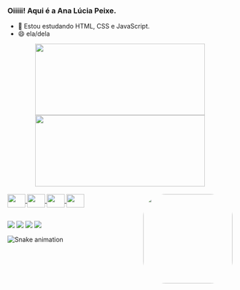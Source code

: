 ### Oiiiii! Aqui é a Ana Lúcia Peixe.

- 🌱 Estou estudando HTML, CSS e JavaScript.
- 😄 ela/dela

 <div align="center">
        <a href="https://github.com/analuciapeixe">
        <img height="160px" width="380px" src="https://github-readme-stats.vercel.app/api?username=analuciapeixe&show_icons=true&theme=algolia&include_all_commits=true&count_private=true"/>
        <img height="160px" width="380px" src="https://github-readme-stats.vercel.app/api/top-langs/?username=analuciapeixe&layout=compact&langs_count=7&theme=algolia"/>
      </div>
      <div style="display: inline_block"><br>
        <img align="center"  height="30" width="40" src="https://cdn.jsdelivr.net/gh/devicons/devicon/icons/html5/html5-original.svg" />
        <img align="center"  height="30" width="40" src="https://cdn.jsdelivr.net/gh/devicons/devicon/icons/css3/css3-original.svg" />
        <img align="center"  height="30" width="40" src="https://cdn.jsdelivr.net/gh/devicons/devicon/icons/javascript/javascript-original.svg" />
        <img align="center"  height="30" width="40" src="https://cdn.jsdelivr.net/gh/devicons/devicon/icons/python/python-original.svg" />
        <img align="right"   height="200px" style="border-radius:50px;" src="https://share-cdn.picrew.me/shareImg/org/202203/597326_8pyfMuDY.png"/>
      </div>

  ##
  
  <div>
    <a href="https://www.linkedin.com/in/ana-l%C3%BAcia-peixe-a557a8231/" rel="external" target="_blank"><img src="https://img.shields.io/badge/LinkedIn-0077B5?style=for-the-badge&logo=linkedin&logoColor=white" target="_blank"></a>
    <a href="https://www.instagram.com/analu.peixe/" rel="external" target="_blank"><img src="https://img.shields.io/badge/Instagram-E4405F?style=for-the-badge&logo=instagram&logoColor=white" target=_blank"></a>
   <a href="https://discord.com/channels/267624335836053506/723655946672275466" rel="external" target="_blank"><img src="https://img.shields.io/badge/Discord-7289DA?style=for-the-badge&logo=discord&logoColor=white" target=_blank"></a>
    <a href="/_/scs/mail-static/_/js/k=gmail.main.pt_BR.askoKw7IB38.es5.O/am=AJfE…xk21l0UFJ2huclfLhZdmmpSl7g/cb=loaded_3/m=ebdd,sps,l,spit,t,it,lLYctc,anc" rel="external" target="_blank"><img src="https://img.shields.io/badge/Gmail-D14836?style=for-the-badge&logo=gmail&logoColor=white" target=_blank"></a>
  </div>

![Snake animation](https://github.com/analuciapeixe/analuciapeixe/blob/output/github-contribution-grid-snake.svg)
     
